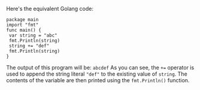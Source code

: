 Here's the equivalent Golang code:
```
package main
import "fmt"
func main() {
 var string = "abc"
 fmt.Println(string)
 string += "def"
 fmt.Println(string)
}
```
The output of this program will be: `abcdef`
As you can see, the `+=` operator is used to append the string literal `"def"` to the existing value of `string`. The contents of the variable are then printed using the `fmt.Println()` function.

